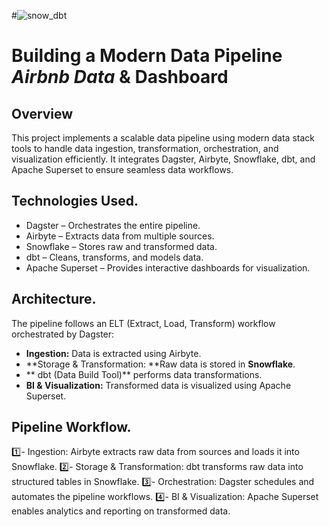 #![snow_dbt](https://github.com/user-attachments/assets/3a9a634f-faeb-4469-b9b3-7402db1ef97f)
# Building a Modern Data Pipeline _Airbnb Data_ & Dashboard 

## Overview
This project implements a scalable data pipeline using modern data stack tools to handle data ingestion, transformation, orchestration, and visualization efficiently.
It integrates Dagster, Airbyte, Snowflake, dbt, and Apache Superset to ensure seamless data workflows.

## Technologies Used.
+ Dagster – Orchestrates the entire pipeline.
+ Airbyte – Extracts data from multiple sources.
+ Snowflake – Stores raw and transformed data.
+ dbt – Cleans, transforms, and models data.
+ Apache Superset – Provides interactive dashboards for visualization.

## Architecture.
The pipeline follows an ELT (Extract, Load, Transform) workflow orchestrated by Dagster:
- **Ingestion:** Data is extracted using Airbyte.
- **Storage & Transformation: **Raw data is stored in **Snowflake**.
- ** dbt (Data Build Tool)** performs data transformations.
- **BI & Visualization:** Transformed data is visualized using Apache Superset.

## Pipeline Workflow.
1️⃣- Ingestion: Airbyte extracts raw data from sources and loads it into Snowflake.
2️⃣- Storage & Transformation: dbt transforms raw data into structured tables in Snowflake.
3️⃣- Orchestration: Dagster schedules and automates the pipeline workflows.
4️⃣- BI & Visualization: Apache Superset enables analytics and reporting on transformed data.
